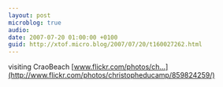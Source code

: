 ```yaml
---
layout: post
microblog: true
audio: 
date: 2007-07-20 01:00:00 +0100
guid: http://xtof.micro.blog/2007/07/20/t160027262.html
---
```

visiting CraoBeach [www.flickr.com/photos/ch...](http://www.flickr.com/photos/christopheducamp/859824259/)
